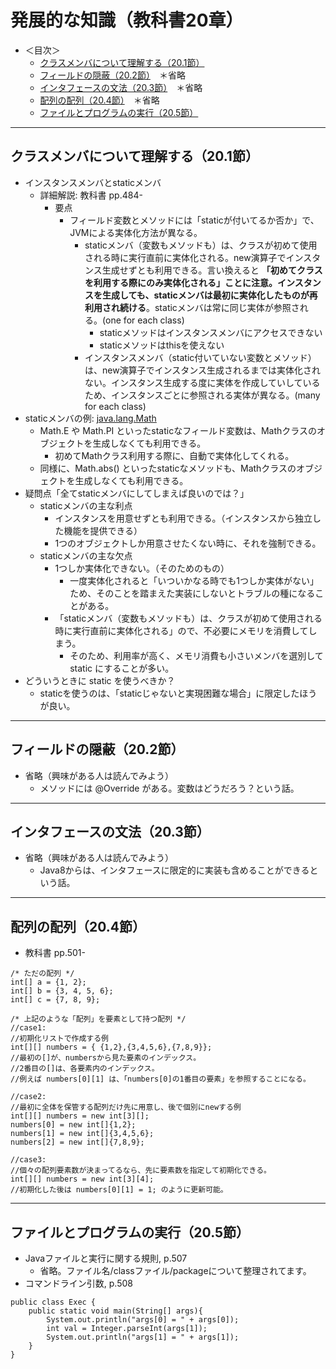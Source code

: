 # 発展的な知識（教科書20章）

- ＜目次＞
  - <a href="#20.1">クラスメンバについて理解する（20.1節）</a>
  - <a href="#20.2">フィールドの隠蔽（20.2節）</a>　＊省略
  - <a href="#20.3">インタフェースの文法（20.3節）</a>　＊省略
  - <a href="#20.1">配列の配列（20.4節）</a>　＊省略
  - <a href="#20.5">ファイルとプログラムの実行（20.5節）</a>

<hr>

## <a name="20.1">クラスメンバについて理解する（20.1節）</a>
- インスタンスメンバとstaticメンバ
  - 詳細解説: 教科書 pp.484-
    - 要点
      - フィールド変数とメソッドには「staticが付いてるか否か」で、JVMによる実体化方法が異なる。
        - staticメンバ（変数もメソッドも）は、クラスが初めて使用される時に実行直前に実体化される。new演算子でインスタンス生成せずとも利用できる。言い換えると **「初めてクラスを利用する際にのみ実体化される」ことに注意。インスタンスを生成しても、staticメンバは最初に実体化したものが再利用され続ける**。staticメンバは常に同じ実体が参照される。(one for each class)
          - staticメソッドはインスタンスメンバにアクセスできない
          - staticメソッドはthisを使えない
        - インスタンスメンバ（static付いていない変数とメソッド）は、new演算子でインスタンス生成されるまでは実体化されない。インスタンス生成する度に実体を作成していしているため、インスタンスごとに参照される実体が異なる。(many for each class)
- staticメンバの例: [java.lang.Math](http://docs.oracle.com/javase/9/docs/api/java/lang/Math.html)
  - Math.E や Math.PI といったstaticなフィールド変数は、Mathクラスのオブジェクトを生成しなくても利用できる。
    - 初めてMathクラス利用する際に、自動で実体化してくれる。
  - 同様に、Math.abs() といったstaticなメソッドも、Mathクラスのオブジェクトを生成しなくても利用できる。
- 疑問点「全てstaticメンバにしてしまえば良いのでは？」
  - staticメンバの主な利点
    - インスタンスを用意せずとも利用できる。（インスタンスから独立した機能を提供できる）
    - 1つのオブジェクトしか用意させたくない時に、それを強制できる。
  - staticメンバの主な欠点
    - 1つしか実体化できない。（そのためのもの）
      - 一度実体化されると「いついかなる時でも1つしか実体がない」ため、そのことを踏まえた実装にしないとトラブルの種になることがある。
    - 「staticメンバ（変数もメソッドも）は、クラスが初めて使用される時に実行直前に実体化される」ので、不必要にメモリを消費してしまう。
      - そのため、利用率が高く、メモリ消費も小さいメンバを選別して static にすることが多い。
- どういうときに static を使うべきか？
  - staticを使うのは、「staticじゃないと実現困難な場合」に限定したほうが良い。

<hr>

## <a name="20.2">フィールドの隠蔽（20.2節）</a>
- 省略（興味がある人は読んでみよう）
  - メソッドには @Override がある。変数はどうだろう？という話。

<hr>

## <a name="20.3">インタフェースの文法（20.3節）</a>
- 省略（興味がある人は読んでみよう）
  - Java8からは、インタフェースに限定的に実装も含めることができるという話。

<hr>

## <a name="20.1">配列の配列（20.4節）</a>
- 教科書 pp.501-

```
/* ただの配列 */
int[] a = {1, 2};
int[] b = {3, 4, 5, 6};
int[] c = {7, 8, 9};

/* 上記のような「配列」を要素として持つ配列 */
//case1:
//初期化リストで作成する例
int[][] numbers = { {1,2},{3,4,5,6},{7,8,9}};
//最初の[]が、numbersから見た要素のインデックス。
//2番目の[]は、各要素内のインデックス。
//例えば numbers[0][1] は、「numbers[0]の1番目の要素」を参照することになる。

//case2:
//最初に全体を保管する配列だけ先に用意し、後で個別にnewする例
int[][] numbers = new int[3][];
numbers[0] = new int[]{1,2};
numbers[1] = new int[]{3,4,5,6};
numbers[2] = new int[]{7,8,9};

//case3:
//個々の配列要素数が決まってるなら、先に要素数を指定して初期化できる。
int[][] numbers = new int[3][4];
//初期化した後は numbers[0][1] = 1; のように更新可能。
```

<hr>

## <a name="20.5">ファイルとプログラムの実行（20.5節）</a>
- Javaファイルと実行に関する規則, p.507
  - 省略。ファイル名/classファイル/packageについて整理されてます。
- コマンドライン引数, p.508
```
public class Exec {
    public static void main(String[] args){
        System.out.println("args[0] = " + args[0]);
        int val = Integer.parseInt(args[1]);
        System.out.println("args[1] = " + args[1]);
    }
}
```

